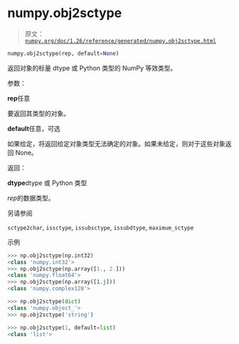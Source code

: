 # numpy.obj2sctype

> 原文：[`numpy.org/doc/1.26/reference/generated/numpy.obj2sctype.html`](https://numpy.org/doc/1.26/reference/generated/numpy.obj2sctype.html)

```py
numpy.obj2sctype(rep, default=None)
```

返回对象的标量 dtype 或 Python 类型的 NumPy 等效类型。

参数：

**rep**任意

要返回其类型的对象。

**default**任意，可选

如果给定，将返回给定对象类型无法确定的对象。如果未给定，则对于这些对象返回 None。

返回：

**dtype**dtype 或 Python 类型

*rep*的数据类型。

另请参阅

`sctype2char`, `issctype`, `issubsctype`, `issubdtype`, `maximum_sctype`

示例

```py
>>> np.obj2sctype(np.int32)
<class 'numpy.int32'>
>>> np.obj2sctype(np.array([1., 2.]))
<class 'numpy.float64'>
>>> np.obj2sctype(np.array([1.j]))
<class 'numpy.complex128'> 
```

```py
>>> np.obj2sctype(dict)
<class 'numpy.object_'>
>>> np.obj2sctype('string') 
```

```py
>>> np.obj2sctype(1, default=list)
<class 'list'> 
```
